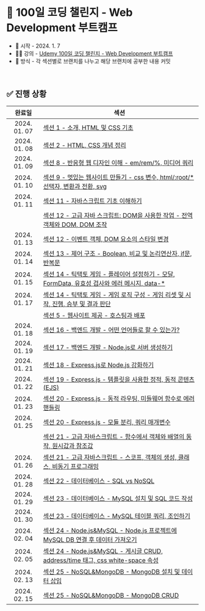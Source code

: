 # 💯 100일 코딩 챌린지 - Web Development 부트캠프
- 📅 시작 - 2024. 1. 7
- 🧑‍🏫 강의 - [Udemy 100일 코딩 챌린지 - Web Development 부트캠프](https://www.udemy.com/course/100-2022-web-development/)
- 🌌 방식 - 각 섹션별로 브랜치를 나누고 해당 브랜치에 공부한 내용 커밋

<br />

## ✅ 진행 상황
|완료일|섹션|
|:----:|----|
|2024. 01. 07|[섹션 1 - 소개, HTML 및 CSS 기초](https://github.com/xoxojw/100-days-of-web-development/tree/02-html-css-basics)|
|2024. 01. 08|[섹션 2 - HTML, CSS 개념 정리](https://github.com/xoxojw/100-days-of-web-development/tree/03-html-css-deep-dive)|
|2024. 01. 09|[섹션 8 - 반응형 웹 디자인 이해 - em/rem/%, 미디어 쿼리](https://github.com/xoxojw/100-days-of-web-development/tree/08-responsive-web-design)|
|2024. 01. 10|[섹션 9 - 멋있는 웹사이트 만들기 - css 변수, html/:root/*선택자, 변환과 전환, svg](https://github.com/xoxojw/100-days-of-web-development/tree/09-web-design-adv-css)|
|2024. 01. 11|[섹션 11 - 자바스크립트 기초 이해하기](https://github.com/xoxojw/100-days-of-web-development/tree/11-javascript-basics)|
|            |[섹션 12 - 고급 자바 스크립트: DOM을 사용한 작업 - 전역 객체와 DOM, DOM 조작](https://github.com/xoxojw/100-days-of-web-development/tree/12-adv-javascript-dom)|
|2024. 01. 13|[섹션 12 - 이벤트 객체, DOM 요소의 스타일 변경](https://github.com/xoxojw/100-days-of-web-development/blob/12-adv-javascript-dom/03-event.md)|
|2024. 01. 14|[섹션 13 - 제어 구조 - Boolean, 비교 및 논리연산자, if문, 반복문](https://github.com/xoxojw/100-days-of-web-development/tree/13-javascript-control-structures)|
|2024. 01. 15|[섹션 14 - 틱택토 게임 - 플레이어 설정하기 - 모달, FormData, 유효성 검사와 에러 메시지, data-*](https://github.com/xoxojw/100-days-of-web-development/tree/14-tic-tac-toe-game)|
|2024. 01. 17|[섹션 14 - 틱택토 게임 - 게임 로직 구성 - 게임 리셋 및 시작, 진행, 승부 및 결과 판단](https://github.com/xoxojw/100-days-of-web-development/blob/14-tic-tac-toe-game/02-game-logic.md)|
|            |[섹션 5 - 웹사이트 제공 - 호스팅과 배포](https://github.com/xoxojw/100-days-of-web-development/tree/05-serving-a-website)|
|2024. 01. 18|[섹션 16 - 백엔드 개발 - 어떤 언어들로 할 수 있는가?](https://github.com/xoxojw/100-days-of-web-development/tree/16-about-backend-development)|
|2024. 01. 19|[섹션 17 - 백엔드 개발 - Node.js로 서버 생성하기](https://github.com/xoxojw/100-days-of-web-development/tree/17-node-js-introduction)|
|2024. 01. 21|[섹션 18 - Express.js로 Node.js 강화하기](https://github.com/xoxojw/100-days-of-web-development/tree/18-nodejs-expressjs)|
|2024. 01. 22|[섹션 19 - Express.js - 템플릿을 사용한 정적, 동적 콘텐츠(EJS)](https://github.com/xoxojw/100-days-of-web-development/tree/19-more-about-express)|
|2024. 01. 23|[섹션 20 - Express.js - 동적 라우팅, 미들웨어 함수로 에러 핸들링](https://github.com/xoxojw/100-days-of-web-development/tree/20-handling-dynamic-routes)|
|2024. 01. 25|[섹션 20 - Express.js - 모듈 분리, 쿼리 매개변수 ](https://github.com/xoxojw/100-days-of-web-development/tree/20-handling-dynamic-routes)|
|            |[섹션 21 - 고급 자바스크립트 - 함수에서 객체와 배열의 동작, 원시값과 참조값](https://github.com/xoxojw/100-days-of-web-development/blob/21-more-adv-javascript/01_%ED%95%A8%EC%88%98-%EC%9B%90%EC%8B%9C%EA%B0%92-%EC%B0%B8%EC%A1%B0%EA%B0%92.md)|
|2024. 01. 26|[섹션 21 - 고급 자바스크립트 - 스코프, 객체의 생성, 클래스, 비동기 프로그래밍](https://github.com/xoxojw/100-days-of-web-development/tree/21-more-adv-javascript)|
|2024. 01. 28|[섹션 22 - 데이터베이스 - SQL vs NoSQL](https://github.com/xoxojw/100-days-of-web-development/tree/22-about-the-database)|
|2024. 01. 29|[섹션 23 - 데이터베이스 - MySQL 설치 및 SQL 코드 작성](https://github.com/xoxojw/100-days-of-web-development/tree/23-sql-databases-intro)|
|2024. 01. 30|[섹션 23 - 데이터베이스 - MySQL 테이블 쿼리, 조인하기](https://github.com/xoxojw/100-days-of-web-development/tree/23-sql-databases-intro)|
|2024. 02. 04|[섹션 24 - Node.js&MySQL - Node.js 프로젝트에 MySQL DB 연결 후 데이터 가져오기](https://github.com/xoxojw/100-days-of-web-development/tree/24-mysql-in-nodejs)|
|2024. 02. 05|[섹션 24 - Node.js&MySQL - 게시글 CRUD, address/time 태그, css white-space 속성](https://github.com/xoxojw/100-days-of-web-development/tree/24-mysql-in-nodejs)|
|2024. 02. 13|[섹션 25 - NoSQL&MongoDB - MongoDB 설치 및 데이터 삽입](https://github.com/xoxojw/100-days-of-web-development/tree/25-nosql-mongodb)|
|2024. 02. 15|[섹션 25 - NoSQL&MongoDB - MongoDB CRUD](https://github.com/xoxojw/100-days-of-web-development/tree/25-nosql-mongodb)|
